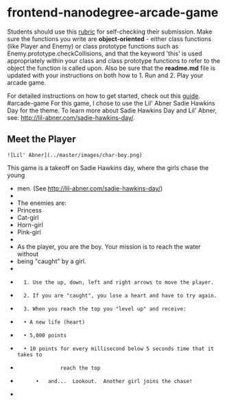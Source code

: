 frontend-nanodegree-arcade-game
===============================

Students should use this [rubric](https://review.udacity.com/#!/projects/2696458597/rubric) for self-checking their submission. Make sure the functions you write are **object-oriented** - either class functions (like Player and Enemy) or class prototype functions such as Enemy.prototype.checkCollisions, and that the keyword 'this' is used appropriately within your class and class prototype functions to refer to the object the function is called upon. Also be sure that the **readme.md** file is updated with your instructions on both how to 1. Run and 2. Play your arcade game.

For detailed instructions on how to get started, check out this [guide](https://docs.google.com/document/d/1v01aScPjSWCCWQLIpFqvg3-vXLH2e8_SZQKC8jNO0Dc/pub?embedded=true).
#arcade-game
For this game, I chose to use the Lil' Abner Sadie Hawkins Day for the theme.
To learn more about Sadie Hawkins Day and Lil' Abner, see: http://lil-abner.com/sadie-hawkins-day/.

## Meet the Player
    ![Lil' Abner](../master/images/char-boy.png)

This game is a takeoff on Sadie Hawkins day, where the girls chase the young
*	men. (See http://lil-abner.com/sadie-hawkins-day/)
*
*	The enemies are:
*    Princess
*    Cat-girl
*    Horn-girl
*    Pink-girl
*
* 	As the player, you are the boy.  Your mission is to reach the water without
*	being "caught" by a girl.
*
* 		1. Use the up, down, left and right arrows to move the player.
* 		2. If you are "caught", you lose a heart and have to try again.
* 		3. When you reach the top you "level up" and receive:
*    	• A new life (heart)
*    	• 5,000 points
*    	• 10 points for every millisecond below 5 seconds time that it takes to
*					reach the top
*			•	and...  Lookout.  Another girl joins the chase!
*

